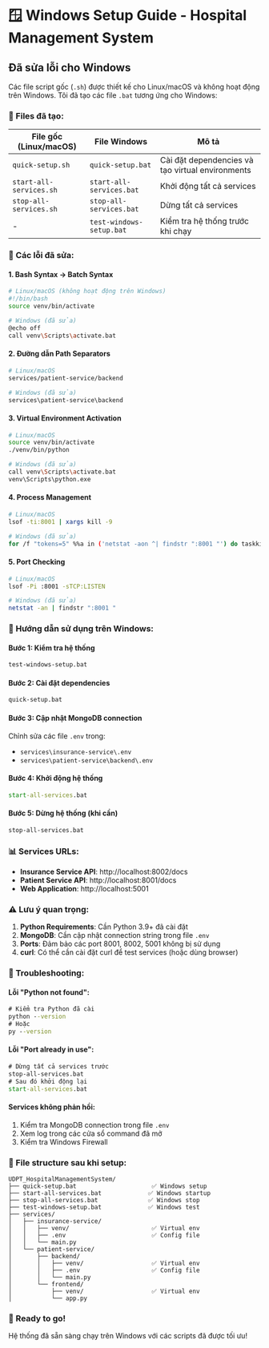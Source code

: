 # 🪟 Windows Setup Guide - Hospital Management System

## Đã sửa lỗi cho Windows

Các file script gốc (`.sh`) được thiết kế cho Linux/macOS và không hoạt động trên Windows. Tôi đã tạo các file `.bat` tương ứng cho Windows:

### 📁 Files đã tạo:

| File gốc (Linux/macOS) | File Windows | Mô tả |
|-------------------------|--------------|-------|
| `quick-setup.sh` | `quick-setup.bat` | Cài đặt dependencies và tạo virtual environments |
| `start-all-services.sh` | `start-all-services.bat` | Khởi động tất cả services |
| `stop-all-services.sh` | `stop-all-services.bat` | Dừng tất cả services |
| - | `test-windows-setup.bat` | Kiểm tra hệ thống trước khi chạy |

### 🔧 Các lỗi đã sửa:

#### 1. **Bash Syntax → Batch Syntax**
```bash
# Linux/macOS (không hoạt động trên Windows)
#!/bin/bash
source venv/bin/activate

# Windows (đã sửa)
@echo off
call venv\Scripts\activate.bat
```

#### 2. **Đường dẫn Path Separators**
```bash
# Linux/macOS
services/patient-service/backend

# Windows (đã sửa)
services\patient-service\backend
```

#### 3. **Virtual Environment Activation**
```bash
# Linux/macOS
source venv/bin/activate
./venv/bin/python

# Windows (đã sửa)
call venv\Scripts\activate.bat
venv\Scripts\python.exe
```

#### 4. **Process Management**
```bash
# Linux/macOS
lsof -ti:8001 | xargs kill -9

# Windows (đã sửa)
for /f "tokens=5" %%a in ('netstat -aon ^| findstr ":8001 "') do taskkill /F /PID %%a
```

#### 5. **Port Checking**
```bash
# Linux/macOS
lsof -Pi :8001 -sTCP:LISTEN

# Windows (đã sửa)
netstat -an | findstr ":8001 "
```

### 🚀 Hướng dẫn sử dụng trên Windows:

#### Bước 1: Kiểm tra hệ thống
```cmd
test-windows-setup.bat
```

#### Bước 2: Cài đặt dependencies
```cmd
quick-setup.bat
```

#### Bước 3: Cập nhật MongoDB connection
Chỉnh sửa các file `.env` trong:
- `services\insurance-service\.env`
- `services\patient-service\backend\.env`

#### Bước 4: Khởi động hệ thống
```cmd
start-all-services.bat
```

#### Bước 5: Dừng hệ thống (khi cần)
```cmd
stop-all-services.bat
```

### 📊 Services URLs:
- **Insurance Service API**: http://localhost:8002/docs
- **Patient Service API**: http://localhost:8001/docs  
- **Web Application**: http://localhost:5001

### ⚠️ Lưu ý quan trọng:

1. **Python Requirements**: Cần Python 3.9+ đã cài đặt
2. **MongoDB**: Cần cập nhật connection string trong file `.env`
3. **Ports**: Đảm bảo các port 8001, 8002, 5001 không bị sử dụng
4. **curl**: Có thể cần cài đặt curl để test services (hoặc dùng browser)

### 🐛 Troubleshooting:

#### Lỗi "Python not found":
```cmd
# Kiểm tra Python đã cài
python --version
# Hoặc
py --version
```

#### Lỗi "Port already in use":
```cmd
# Dừng tất cả services trước
stop-all-services.bat
# Sau đó khởi động lại
start-all-services.bat
```

#### Services không phản hồi:
1. Kiểm tra MongoDB connection trong file `.env`
2. Xem log trong các cửa sổ command đã mở
3. Kiểm tra Windows Firewall

### 📝 File structure sau khi setup:
```
UDPT_HospitalManagementSystem/
├── quick-setup.bat                     ✅ Windows setup
├── start-all-services.bat             ✅ Windows startup  
├── stop-all-services.bat              ✅ Windows stop
├── test-windows-setup.bat             ✅ Windows test
├── services/
│   ├── insurance-service/
│   │   ├── venv/                       ✅ Virtual env
│   │   ├── .env                        ✅ Config file
│   │   └── main.py
│   └── patient-service/
│       ├── backend/
│       │   ├── venv/                   ✅ Virtual env
│       │   ├── .env                    ✅ Config file
│       │   └── main.py
│       └── frontend/
│           ├── venv/                   ✅ Virtual env
│           └── app.py
```

### 🎯 Ready to go!
Hệ thống đã sẵn sàng chạy trên Windows với các scripts đã được tối ưu!